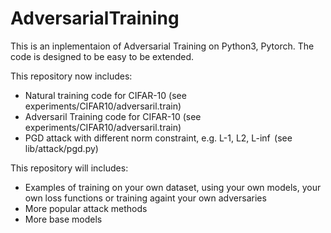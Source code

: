 # AdversarialTraining

This is an inplementaion of Adversarial Training on Python3, Pytorch. The code is designed to be easy to be extended.

This repository now includes:
* Natural training code for CIFAR-10 (see experiments/CIFAR10/adversaril.train)
* Adversaril Training code for CIFAR-10 (see experiments/CIFAR10/adversaril.train)
* PGD attack with different norm constraint, e.g. L-1, L2, L-$\inf$ (see lib/attack/pgd.py)

This repository will includes:
* Examples of training on your own dataset, using your own models, your own loss functions or training againt your own adversaries
* More popular attack methods
* More base models

